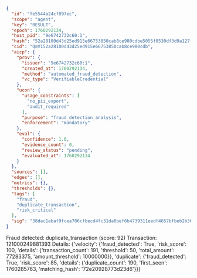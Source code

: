 ```json
{
  "id": "fe5544a24cf897ec",
  "scope": "agent",
  "key": "RESULT",
  "epoch": 1760292134,
  "host_pid": "9e6742732c60:1",
  "hash": "52a28100d43d25ed915e66753850cab8ce980cdbe5055f0530df3d9a127f85e3",
  "cid": "QmV152a28100d43d25ed915e66753850cab8ce980cdb",
  "aicp": {
    "prov": {
      "issuer": "9e6742732c60:1",
      "created_at": 1760292134,
      "method": "automated_fraud_detection",
      "vc_type": "VerifiableCredential"
    },
    "ucon": {
      "usage_constraints": [
        "no_pii_export",
        "audit_required"
      ],
      "purpose": "fraud_detection_analysis",
      "enforcement": "mandatory"
    },
    "eval": {
      "confidence": 1.0,
      "evidence_count": 0,
      "review_status": "pending",
      "evaluated_at": 1760292134
    }
  },
  "sources": [],
  "edges": [],
  "metrics": {},
  "thresholds": {},
  "tags": [
    "fraud",
    "duplicate_transaction",
    "risk_critical"
  ],
  "sig": "38dac1abaf9fcea706cfbecd4fc31da8bef6b4739311eedf4657bfbeb2b360f8"
}
```

Fraud detected: duplicate_transaction (score: 92)
Transaction: 121000249881393
Details: {'velocity': {'fraud_detected': True, 'risk_score': 100, 'details': {'transaction_count': 191, 'threshold': 50, 'total_amount': 77283375, 'amount_threshold': 10000000}}, 'duplicate': {'fraud_detected': True, 'risk_score': 85, 'details': {'duplicate_count': 190, 'first_seen': 1760285763, 'matching_hash': '72e20928773d23d6'}}}